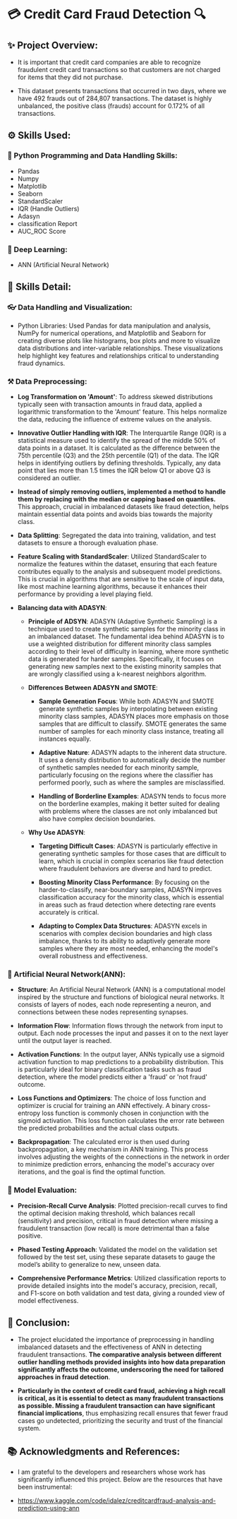 # 💳 Credit Card Fraud Detection 🔍

## ✨ Project Overview:
* It is important that credit card companies are able to recognize fraudulent credit card transactions so that customers are not charged for items that they did not purchase.

* This dataset presents transactions that occurred in two days, where we have 492 frauds out of 284,807 transactions. The dataset is highly unbalanced, the positive class (frauds) account for 0.172% of all transactions.

## ⚙️ Skills Used:
### 🐍 Python Programming and Data Handling Skills:
* Pandas
* Numpy
* Matplotlib
* Seaborn
* StandardScaler
* IQR (Handle Outliers)
* Adasyn
* classification Report
* AUC_ROC Score
### 🧠 Deep Learning:
* ANN (Artificial Neural Network)

## 🤖 Skills Detail:
### 👓 Data Handling and Visualization:
* Python Libraries: Used Pandas for data manipulation and analysis, NumPy for numerical operations, and Matplotlib and Seaborn for creating diverse plots like histograms, box plots and more  to visualize data distributions and inter-variable relationships. These visualizations help highlight key features and relationships critical to understanding fraud dynamics.

### ⚒️ Data Preprocessing:
* **Log Transformation on 'Amount'**: To address skewed distributions typically seen with transaction amounts in fraud data, applied a logarithmic transformation to the 'Amount' feature. This helps normalize the data, reducing the influence of extreme values on the analysis.
  
* **Innovative Outlier Handling with IQR**: The Interquartile Range (IQR) is a statistical measure used to identify the spread of the middle 50% of data points in a dataset. It is calculated as the difference between the 75th percentile (Q3) and the 25th percentile (Q1) of the data. The IQR helps in identifying outliers by defining thresholds. Typically, any data point that lies more than 1.5 times the IQR below Q1 or above Q3 is considered an outlier.
  
* **Instead of simply removing outliers, implemented a method to handle them by replacing with the median or capping based on quantiles.** This approach, crucial in imbalanced datasets like fraud detection, helps maintain essential data points and avoids bias towards the majority class.

* **Data Splitting**: Segregated the data into training, validation, and test datasets to ensure a thorough evaluation phase.

* **Feature Scaling with StandardScaler**: Utilized StandardScaler to normalize the features within the dataset, ensuring that each feature contributes equally to the analysis and subsequent model predictions. This is crucial in algorithms that are sensitive to the scale of input data, like most machine learning algorithms, because it enhances their performance by providing a level playing field.

* **Balancing data with ADASYN**:
  - **Principle of ADSYN**: ADASYN (Adaptive Synthetic Sampling) is a technique used to create synthetic samples for the minority class in an imbalanced dataset. The fundamental idea behind ADASYN is to use a weighted distribution for different minority class samples according to their level of difficulty in learning, where more synthetic data is generated for harder samples. Specifically, it focuses on generating new samples next to the existing minority samples that are wrongly classified using a k-nearest neighbors algorithm.

  - **Differences Between ADASYN and SMOTE**:
    - **Sample Generation Focus**: While both ADASYN and SMOTE generate synthetic samples by interpolating between existing minority class samples, ADASYN places more emphasis on those samples that are difficult to classify. SMOTE generates the same number of samples for each minority class instance, treating all instances equally.
      
    - **Adaptive Nature**: ADASYN adapts to the inherent data structure. It uses a density distribution to automatically decide the number of synthetic samples needed for each minority sample, particularly focusing on the regions where the classifier has performed poorly, such as where the samples are misclassified.
    
    - **Handling of Borderline Examples**: ADASYN tends to focus more on the borderline examples, making it better suited for dealing with problems where the classes are not only imbalanced but also have complex decision boundaries.
  - **Why Use ADASYN**:
    - **Targeting Difficult Cases**: ADASYN is particularly effective in generating synthetic samples for those cases that are difficult to learn, which is crucial in complex scenarios like fraud detection where fraudulent behaviors are diverse and hard to predict.
      
    - **Boosting Minority Class Performance**: By focusing on the harder-to-classify, near-boundary samples, ADASYN improves classification accuracy for the minority class, which is essential in areas such as fraud detection where detecting rare events accurately is critical.
      
    - **Adapting to Complex Data Structures**: ADASYN excels in scenarios with complex decision boundaries and high class imbalance, thanks to its ability to adaptively generate more samples where they are most needed, enhancing the model's overall robustness and effectiveness.
   
### 🧬 Artificial Neural Network(ANN):
* **Structure**: An Artificial Neural Network (ANN) is a computational model inspired by the structure and functions of biological neural networks. It consists of layers of nodes, each node representing a neuron, and connections between these nodes representing synapses.

* **Information Flow**: Information flows through the network from input to output. Each node processes the input and passes it on to the next layer until the output layer is reached.
  
* **Activation Functions**: In the output layer, ANNs typically use a sigmoid activation function to map predictions to a probability distribution. This is particularly ideal for binary classification tasks such as fraud detection, where the model predicts either a 'fraud' or 'not fraud' outcome.
  
* **Loss Functions and Optimizers**: The choice of loss function and optimizer is crucial for training an ANN effectively. A binary cross-entropy loss function is commonly chosen in conjunction with the sigmoid activation. This loss function calculates the error rate between the predicted probabilities and the actual class outputs.
  
* **Backpropagation**: The calculated error is then used during backpropagation, a key mechanism in ANN training. This process involves adjusting the weights of the connections in the network in order to minimize prediction errors, enhancing the model's accuracy over iterations, and the goal is find the optimal function.

### 🧭 Model Evaluation:
* **Precision-Recall Curve Analysis**: Plotted precision-recall curves to find the optimal decision making threshold, which balances recall (sensitivity) and precision, critical in fraud detection where missing a fraudulent transaction (low recall) is more detrimental than a false positive.
  
* **Phased Testing Approach**: Validated the model on the validation set followed by the test set, using these separate datasets to gauge the model’s ability to generalize to new, unseen data.
  
* **Comprehensive Performance Metrics**: Utilized classification reports to provide detailed insights into the model's accuracy, precision, recall, and F1-score on both validation and test data, giving a rounded view of model effectiveness.

## 🎯 Conclusion:
* The project elucidated the importance of preprocessing in handling imbalanced datasets and the effectiveness of ANN in detecting fraudulent transactions. **The comparative analysis between different outlier handling methods provided insights into how data preparation significantly affects the outcome, underscoring the need for tailored approaches in fraud detection**.

* **Particularly in the context of credit card fraud, achieving a high recall is critical, as it is essential to detect as many fraudulent transactions as possible. Missing a fraudulent transaction can have significant financial implications**, thus emphasizing recall ensures that fewer fraud cases go undetected, prioritizing the security and trust of the financial system.

## 📚 Acknowledgments and References:
* I am grateful to the developers and researchers whose work has significantly influenced this project. Below are the resources that have been instrumental:

* https://www.kaggle.com/code/idalez/creditcardfraud-analysis-and-prediction-using-ann

